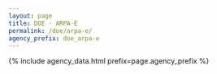 ```yaml
---
layout: page
title: DOE · ARPA-E
permalink: /doe/arpa-e/
agency_prefix: doe_arpa-e
---
```

<!-- Tell app.js which files to load -->
<script>window.__AGENCY_PREFIX__ = 'arpa-e';</script>
{% include agency_data.html prefix=page.agency_prefix %}
